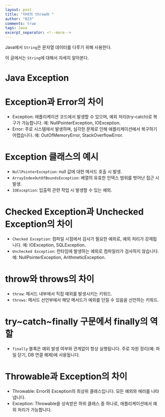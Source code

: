 ```yaml
---
layout: post
title: "자바의 throw와 "
author: "023"
comments: true
tags: Java
excerpt_separator: <!--more-->
---
```


Java에서 `String`은 문자열 데이터를 다루기 위해 사용한다. 

이 글에서는 `String`에 대해서 자세히 알아본다.

# Java Exception
# Exception과 Error의 차이
- Exception: 애플리케이션 코드에서 발생할 수 있으며, 예외 처리(try-catch)로 복구가 가능합니다. 예: NullPointerException, IOException.
- Error: 주로 시스템에서 발생하며, 심각한 문제로 인해 애플리케이션에서 복구하기 어렵습니다. 예: OutOfMemoryError, StackOverflowError.
# Exception 클래스의 예시
- `NullPointerException`: null 값에 대한 메서드 호출 시 발생. 
- `ArrayIndexOutOfBoundsException`: 배열의 유효한 인덱스 범위를 벗어난 접근 시 발생. 
- `IOException`: 입출력 관련 작업 시 발생할 수 있는 예외.
# Checked Exception과 Unchecked Exception의 차이
- `Checked Exception`: 컴파일 시점에서 검사가 필요한 예외로, 예외 처리가 강제됩니다. 예: IOException, SQLException.
- `Unchecked Exception`: 런타임에 발생하는 예외로 컴파일러가 검사하지 않습니다. 예: NullPointerException, ArithmeticException.
# throw와 throws의 차이
- `throw`: 메서드 내부에서 직접 예외를 발생시키는 키워드.
- `throws`: 메서드 선언부에서 해당 메서드가 예외를 던질 수 있음을 선언하는 키워드.
# try~catch~finally 구문에서 finally의 역할
- `finally` 블록은 예외 발생 여부와 관계없이 항상 실행됩니다. 주로 자원 정리(예: 파일 닫기, DB 연결 해제)에 사용됩니다.
# Throwable과 Exception의 차이
- Throwable: Error와 Exception의 최상위 클래스입니다. 모든 예외와 에러를 나타냅니다.
- Exception: Throwable을 상속받은 하위 클래스 중 하나로, 애플리케이션에서 예외 처리가 가능합니다.
